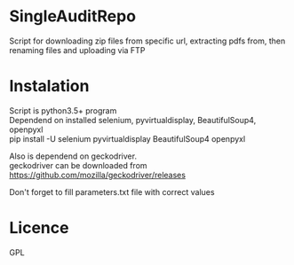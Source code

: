 # SingleAuditRepo
Script for downloading zip files from specific url, extracting pdfs from, then renaming files and uploading via FTP  

# Instalation
Script is python3.5+ program  
Dependend on installed selenium, pyvirtualdisplay, BeautifulSoup4, openpyxl  
pip install -U selenium pyvirtualdisplay BeautifulSoup4 openpyxl  

Also is dependend on geckodriver.  
geckodriver can be downloaded from  
https://github.com/mozilla/geckodriver/releases  
  
Don't forget to fill parameters.txt file with correct values
  
# Licence  
GPL  

